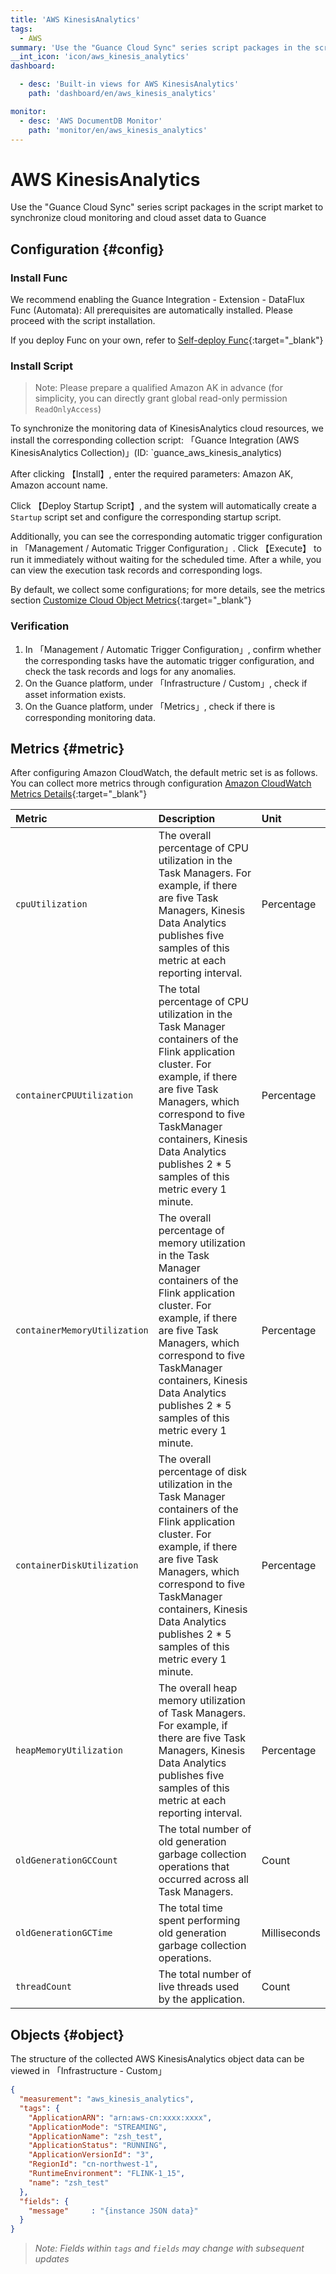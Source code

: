```yaml
---
title: 'AWS KinesisAnalytics'
tags: 
  - AWS
summary: 'Use the "Guance Cloud Sync" series script packages in the script market to synchronize cloud monitoring and cloud asset data to Guance'
__int_icon: 'icon/aws_kinesis_analytics'
dashboard:

  - desc: 'Built-in views for AWS KinesisAnalytics'
    path: 'dashboard/en/aws_kinesis_analytics'

monitor:
  - desc: 'AWS DocumentDB Monitor'
    path: 'monitor/en/aws_kinesis_analytics'
---
```


<!-- markdownlint-disable MD025 -->
# AWS KinesisAnalytics
<!-- markdownlint-enable -->

Use the "Guance Cloud Sync" series script packages in the script market to synchronize cloud monitoring and cloud asset data to Guance


## Configuration {#config}

### Install Func

We recommend enabling the Guance Integration - Extension - DataFlux Func (Automata): All prerequisites are automatically installed. Please proceed with the script installation.

If you deploy Func on your own, refer to [Self-deploy Func](https://func.guance.com/doc/script-market-guance-integration/){:target="_blank"}

### Install Script

> Note: Please prepare a qualified Amazon AK in advance (for simplicity, you can directly grant global read-only permission `ReadOnlyAccess`)

To synchronize the monitoring data of KinesisAnalytics cloud resources, we install the corresponding collection script: 「Guance Integration (AWS KinesisAnalytics Collection)」(ID: `guance_aws_kinesis_analytics)

After clicking 【Install】, enter the required parameters: Amazon AK, Amazon account name.

Click 【Deploy Startup Script】, and the system will automatically create a `Startup` script set and configure the corresponding startup script.

Additionally, you can see the corresponding automatic trigger configuration in 「Management / Automatic Trigger Configuration」. Click 【Execute】 to run it immediately without waiting for the scheduled time. After a while, you can view the execution task records and corresponding logs.

By default, we collect some configurations; for more details, see the metrics section [Customize Cloud Object Metrics](https://func.guance.com/doc/script-market-guance-aws-cloudwatch/){:target="_blank"}


### Verification

1. In 「Management / Automatic Trigger Configuration」, confirm whether the corresponding tasks have the automatic trigger configuration, and check the task records and logs for any anomalies.
2. On the Guance platform, under 「Infrastructure / Custom」, check if asset information exists.
3. On the Guance platform, under 「Metrics」, check if there is corresponding monitoring data.

## Metrics {#metric}
After configuring Amazon CloudWatch, the default metric set is as follows. You can collect more metrics through configuration [Amazon CloudWatch Metrics Details](https://docs.aws.amazon.com/zh_cn/kinesisanalytics/latest/java/metrics-dimensions.html){:target="_blank"}

| Metric                    | Description                                                   | Unit       |
| :---------------------- | :---------------------------------------------------- | :----------|
| `cpuUtilization` | The overall percentage of CPU utilization in the Task Managers. For example, if there are five Task Managers, Kinesis Data Analytics publishes five samples of this metric at each reporting interval. | Percentage  |
| `containerCPUUtilization` | The total percentage of CPU utilization in the Task Manager containers of the Flink application cluster. For example, if there are five Task Managers, which correspond to five TaskManager containers, Kinesis Data Analytics publishes 2 * 5 samples of this metric every 1 minute. | Percentage |
| `containerMemoryUtilization` | The overall percentage of memory utilization in the Task Manager containers of the Flink application cluster. For example, if there are five Task Managers, which correspond to five TaskManager containers, Kinesis Data Analytics publishes 2 * 5 samples of this metric every 1 minute. | Percentage |
| `containerDiskUtilization` | The overall percentage of disk utilization in the Task Manager containers of the Flink application cluster. For example, if there are five Task Managers, which correspond to five TaskManager containers, Kinesis Data Analytics publishes 2 * 5 samples of this metric every 1 minute. | Percentage |
| `heapMemoryUtilization` | The overall heap memory utilization of Task Managers. For example, if there are five Task Managers, Kinesis Data Analytics publishes five samples of this metric at each reporting interval. | Percentage |
| `oldGenerationGCCount` | The total number of old generation garbage collection operations that occurred across all Task Managers. | Count |
| `oldGenerationGCTime` | The total time spent performing old generation garbage collection operations. | Milliseconds |
| `threadCount` | The total number of live threads used by the application. | Count |


## Objects {#object}

The structure of the collected AWS KinesisAnalytics object data can be viewed in 「Infrastructure - Custom」

```json
{
  "measurement": "aws_kinesis_analytics",
  "tags": {
    "ApplicationARN": "arn:aws-cn:xxxx:xxxx",
    "ApplicationMode": "STREAMING",
    "ApplicationName": "zsh_test",
    "ApplicationStatus": "RUNNING",
    "ApplicationVersionId": "3",
    "RegionId": "cn-northwest-1",
    "RuntimeEnvironment": "FLINK-1_15",
    "name": "zsh_test"
  },
  "fields": {
    "message"     : "{instance JSON data}"
  }
}

```

> *Note: Fields within `tags` and `fields` may change with subsequent updates*